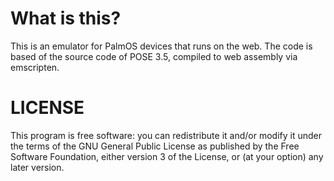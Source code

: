 # What is this?

This is an emulator for PalmOS devices that runs on the
web. The code is based of the source code of POSE 3.5, compiled to web
assembly via emscripten.

# LICENSE

This program is free software: you can redistribute it and/or modify
it under the terms of the GNU General Public License as published by
the Free Software Foundation, either version 3 of the License, or
(at your option) any later version.
